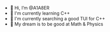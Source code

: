 - 👋 Hi, I’m @A1A8ER
- 👀 I'm currently learning C++
- 🌱 I'm currently searching a good TUI for C++
- 💭 My dream is to be good at Math & Physics

<!---
A1A8ER/A1A8ER is a ✨ special ✨ repository because its `README.md` (this file) appears on your GitHub profile.
You can click the Preview link to take a look at your changes.
--->
